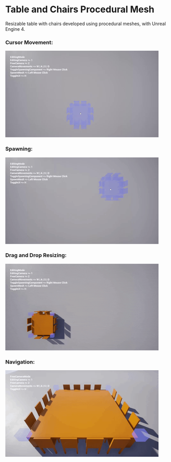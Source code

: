 # Table and Chairs Procedural Mesh
Resizable table with chairs developed using procedural meshes, with Unreal Engine 4.

### Cursor Movement:
![](Gifs/Cursor_Movement.gif)
### Spawning:
![](Gifs/Spawning.gif)
### Drag and Drop Resizing:
![](Gifs/Drag_and_Drop_Resizing.gif)
### Navigation:
![](Gifs/Navigation.gif)

